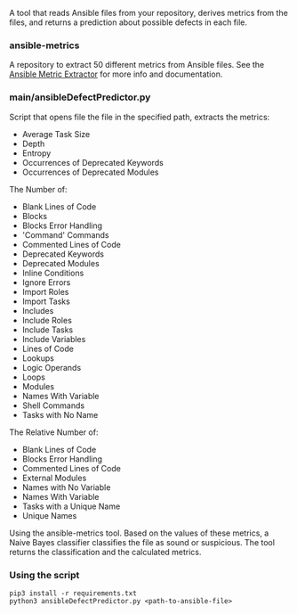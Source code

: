 A tool that reads Ansible files from your repository, derives metrics from the files, and returns a prediction about possible defects in each file.

### ansible-metrics
  A repository to extract 50 different metrics from Ansible files.
  See the [Ansible Metric Extractor](https://github.com/stefanodallapalma/ansible-metrics) for more info and documentation.
  
### main/ansibleDefectPredictor.py
  Script that opens file the file in the specified path, extracts the metrics:
  - Average Task Size
  - Depth
  - Entropy
  - Occurrences of Deprecated Keywords
  - Occurrences of Deprecated Modules

  The Number of:
  - Blank Lines of Code
  - Blocks
  - Blocks Error Handling
  - 'Command' Commands
  - Commented Lines of Code
  - Deprecated Keywords
  - Deprecated Modules
  - Inline Conditions
  - Ignore Errors
  - Import Roles
  - Import Tasks
  - Includes
  - Include Roles
  - Include Tasks
  - Include Variables
  - Lines of Code
  - Lookups
  - Logic Operands
  - Loops
  - Modules
  - Names With Variable
  - Shell Commands
  - Tasks with No Name

  
  The Relative Number of:
  - Blank Lines of Code
  - Blocks Error Handling
  - Commented Lines of Code
  - External Modules
  - Names with No Variable
  - Names With Variable
  - Tasks with a Unique Name
  - Unique Names
  
Using the ansible-metrics tool. Based on the values of these metrics, a Naive Bayes classifier classifies the file as sound or suspicious. The tool returns the classification and the calculated metrics. 

### Using the script

```
pip3 install -r requirements.txt
python3 ansibleDefectPredictor.py <path-to-ansible-file>
```

